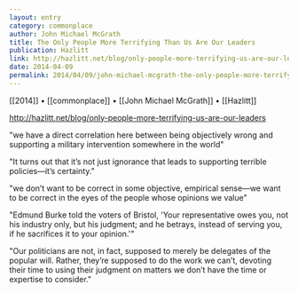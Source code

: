 ```yaml
---
layout: entry
category: commonplace
author: John Michael McGrath
title: The Only People More Terrifying Than Us Are Our Leaders
publication: Hazlitt
link: http://hazlitt.net/blog/only-people-more-terrifying-us-are-our-leaders
date: 2014-04-09
permalink: 2014/04/09/john-michael-mcgrath-the-only-people-more-terrifying-than-us-are-our-leaders
---
```


[[2014]] • [[commonplace]] • [[John Michael McGrath]] • [[Hazlitt]]

http://hazlitt.net/blog/only-people-more-terrifying-us-are-our-leaders

"we have a direct correlation here between being objectively wrong and supporting a military intervention somewhere in the world"

"It turns out that it’s not just ignorance that leads to supporting terrible policies—it’s certainty."

"we don’t want to be correct in some objective, empirical sense—we want to be correct in the eyes of the people whose opinions we value"

"Edmund Burke told the voters of Bristol, 'Your representative owes you, not his industry only, but his judgment; and he betrays, instead of serving you, if he sacrifices it to your opinion.'"

"Our politicians are not, in fact, supposed to merely be delegates of the popular will. Rather, they’re supposed to do the work we can’t, devoting their time to using their judgment on matters we don’t have the time or expertise to consider."



